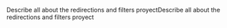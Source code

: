 Describe all about the redirections and filters proyectDescribe all about the redirections and filters proyect
